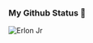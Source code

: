### My Github Status  🚀

<img align="center" src="https://github-readme-stats.vercel.app/api?username=ejrgeek&show_icons=true&theme=dracula" alt="Erlon Jr" />